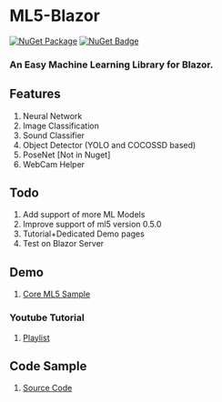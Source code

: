 # ML5-Blazor
 [![NuGet Package](https://img.shields.io/badge/nuget-v1.0.4%20Preview%204-orange.svg)](https://www.nuget.org/packages/BlazorML5/)
[![NuGet Badge](https://buildstats.info/nuget/BlazorML5)](https://www.nuget.org/packages/BlazorML5)

 
 ### An Easy Machine Learning Library for Blazor.

## Features
1. Neural Network 
2. Image Classification
3. Sound Classifier
4. Object Detector (YOLO and COCOSSD based)
5. PoseNet [Not in Nuget]
6. WebCam Helper

## Todo
1. Add support of more ML Models
2. Improve support of ml5 version 0.5.0
3. Tutorial+Dedicated Demo pages
4. Test on Blazor Server

## Demo
1. [Core ML5 Sample](https://blazor-ml5-sample.netlify.com/) 

### Youtube Tutorial
1. [Playlist](https://www.youtube.com/watch?v=YWPRXuyYSx4&list=PL8z8Ue600vf1bVvX1uNHNs5GNC4XrSlVk) 


## Code Sample
1. [Source Code](https://github.com/sps014/BlazorML5/tree/master/SampleApplication) 

